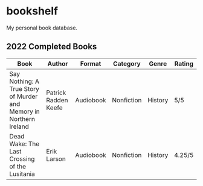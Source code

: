 # bookshelf

My personal book database.

## 2022 Completed Books

| Book                                                               | Author                | Format    | Category   | Genre   | Rating |
|--------------------------------------------------------------------|-----------------------|-----------|------------|---------|--------|
| Say Nothing: A True Story of Murder and Memory in Northern Ireland | Patrick Radden Keefe  | Audiobook | Nonfiction | History | 5/5    |
| Dead Wake: The Last Crossing of the Lusitania                      | Erik Larson           | Audiobook | Nonfiction | History | 4.25/5 |
